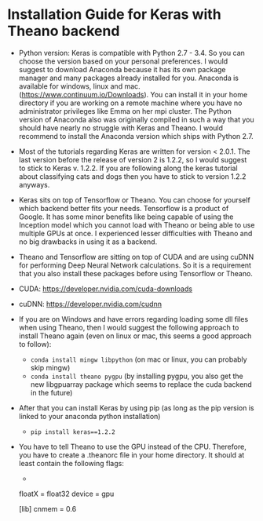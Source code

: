 # Installation Guide for Keras with Theano backend

* Python version: Keras is compatible with Python 2.7 - 3.4. So you can choose the version based on your personal preferences. I would suggest to download Anaconda because it has its own package manager and many packages already installed for you. Anaconda is available for windows, linux and mac. (https://www.continuum.io/Downloads). You can install it in your home directory if you are working on a remote machine where you have no administrator privileges like Emma on her mpi cluster. The Python version of Anaconda also was originally compiled in such a way that you should have nearly no struggle with Keras and Theano. I would recommend to install the Anaconda version which ships with Python 2.7. 

* Most of the tutorials regarding Keras are written for version < 2.0.1. The last version before the release of version 2 is 1.2.2, so I would suggest to stick to Keras v. 1.2.2. If you are following along the keras tutorial about classifying cats and dogs then you have to stick to version 1.2.2 anyways.

* Keras sits on top of Tensorflow or Theano. You can choose for yourself which backend better fits your needs. Tensorflow is a product of Google. It has some minor benefits like being capable of using the Inception model which you cannot load with Theano or being able to use multiple GPUs at once. I experienced lesser difficulties with Theano and no big drawbacks in using it as a backend. 

* Theano and Tensorflow are sitting on top of CUDA and are using cuDNN for performing Deep Neural Network calculations. So it is a requirement that you also install these packages before using Tensorflow or Theano. 

* CUDA: https://developer.nvidia.com/cuda-downloads

* cuDNN: https://developer.nvidia.com/cudnn

* If you are on Windows and have errors regarding loading some dll files when using Theano, then I would suggest the following approach to install Theano again (even on linux or mac, this seems a good approach to follow):
	* ``` conda install mingw libpython ``` (on mac or linux, you can probably skip mingw)
	* ``` conda install theano pygpu ``` (by installing pygpu, you also get the new libgpuarray package which seems to replace the cuda backend in the future)

* After that you can install Keras by using pip (as long as the pip version is linked to your anaconda python installation)
	* ``` pip install keras==1.2.2 ```

* You have to tell Theano to use the GPU instead of the CPU. Therefore, you have to create a .theanorc file in your home directory. It should at least contain the following flags:
	* ``` [global] 
	floatX = float32 
	device = gpu

	[lib]
	cnmem = 0.6 
	```
